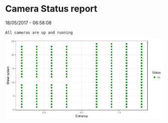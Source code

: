 Camera Status report
================
18/05/2017 - 06:58:08

    All cameras are up and running

![](camreport_files/figure-markdown_github/unnamed-chunk-2-1.png)
